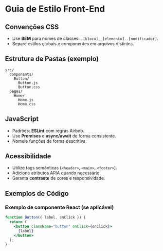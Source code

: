 # Guia de Estilo Front-End

## Convenções CSS
- Use **BEM** para nomes de classes: `.[bloco]__[elemento]--[modificador]`.
- Separe estilos globais e componentes em arquivos distintos.

## Estrutura de Pastas (exemplo)
```
src/
  components/
    Button/
      Button.js
      Button.css
  pages/
    Home/
      Home.js
      Home.css
```

## JavaScript
- Padrões: **ESLint** com regras Airbnb.
- Use **Promises** e **async/await** de forma consistente.
- Nomeie funções de forma descritiva.

## Acessibilidade
- Utilize tags semânticas (`<header>`, `<main>`, `<footer>`).
- Adicione atributos ARIA quando necessário.
- Garanta **contraste** de cores e responsividade.

## Exemplos de Código

### Exemplo de componente React (se aplicável)
```jsx
function Button({ label, onClick }) {
  return (
    <button className="button" onClick={onClick}>
      {label}
    </button>
  );
}
```
